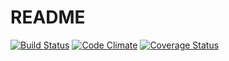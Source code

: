 # README

[ ![Build Status](https://app.codeship.com/projects/1e45bca0-c931-0134-3488-3a0fd8dae151/status?branch=master)](https://app.codeship.com/projects/199211)
[![Code Climate](https://codeclimate.com/github/sehrmann/BeBetter/badges/gpa.svg)](https://codeclimate.com/github/sehrmann/BeBetter)
[![Coverage Status](https://coveralls.io/repos/github/sehrmann/BeBetter/badge.svg?branch=master)](https://coveralls.io/github/sehrmann/BeBetter?branch=master)
